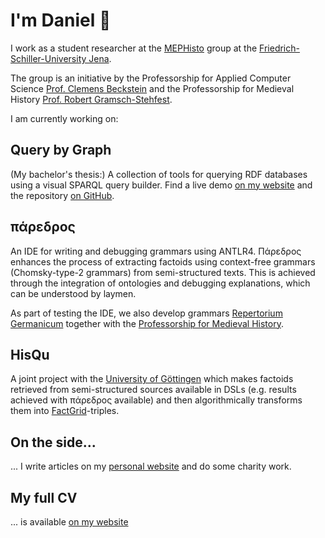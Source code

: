 # I'm Daniel 👋

I work as a student researcher at the [MEPHisto](https://mephisto.uni-jena.de) group at the [Friedrich-Schiller-University Jena](https://www.uni-jena.de).

The group is an initiative by the Professorship for Applied Computer Science [Prof. Clemens Beckstein](https://ki.uni-jena.de) and the Professorship for Medieval History [Prof. Robert Gramsch-Stehfest](https://www.gw.uni-jena.de/2755/apl-prof-dr-robert-gramsch-stehfest).

I am currently working on:

## Query by Graph
(My bachelor's thesis:) A collection of tools for querying RDF databases using a visual SPARQL query builder.
Find a live demo [on my website](https://quebyg.danielmotz.de) and the repository [on GitHub](https://github.com/HerrMotz/bachelor-thesis).

## πάρεδρος
An IDE for writing and debugging grammars using ANTLR4. Πάρεδρος enhances the process of extracting factoids using context-free grammars (Chomsky-type-2 grammars) from semi-structured texts. This is achieved through the integration of ontologies and debugging explanations, which can be understood by laymen.

As part of testing the IDE, we also develop grammars [Repertorium Germanicum](http://www.romana-repertoria.net/993.html) together with the [Professorship for Medieval History](https://www.gw.uni-jena.de/2755/apl-prof-dr-robert-gramsch-stehfest).
 
## HisQu
A joint project with the [University of Göttingen](https://www.uni-goettingen.de/) which makes factoids retrieved from semi-structured sources available in DSLs (e.g. results achieved with πάρεδρος available) and then algorithmically transforms them into [FactGrid](https://database.factgrid.de/wiki/Main_Page)-triples.

## On the side...
... I write articles on my [personal website](https://www.daniel-motz.de/) and do some charity work.

## My full CV
... is available [on my website](https://www.daniel-motz.de/CV-Daniel-Motz-English.pdf)
